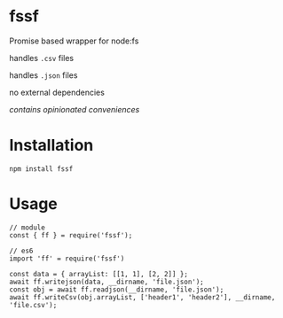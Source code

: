 # fssf

Promise based wrapper for node:fs

handles ```.csv``` files

handles ```.json``` files

no external dependencies

*contains opinionated conveniences*

# Installation

```npm install fssf```

# Usage


```
// module
const { ff } = require('fssf');

// es6
import 'ff' = require('fssf')

const data = { arrayList: [[1, 1], [2, 2]] };
await ff.writejson(data, __dirname, 'file.json');
const obj = await ff.readjson(__dirname, 'file.json');
await ff.writeCsv(obj.arrayList, ['header1', 'header2'], __dirname, 'file.csv');
```
